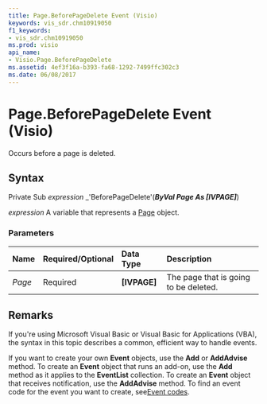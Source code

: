 ```yaml
---
title: Page.BeforePageDelete Event (Visio)
keywords: vis_sdr.chm10919050
f1_keywords:
- vis_sdr.chm10919050
ms.prod: visio
api_name:
- Visio.Page.BeforePageDelete
ms.assetid: 4ef3f16a-b393-fa68-1292-7499ffc302c3
ms.date: 06/08/2017
---
```



# Page.BeforePageDelete Event (Visio)

Occurs before a page is deleted.


## Syntax

Private Sub  _expression_ _'BeforePageDelete'(**_ByVal Page As [IVPAGE]_**)

 _expression_ A variable that represents a [Page](./Visio.Page.md) object.


### Parameters



|**Name**|**Required/Optional**|**Data Type**|**Description**|
|:-----|:-----|:-----|:-----|
| _Page_|Required| **[IVPAGE]**|The page that is going to be deleted.|

## Remarks

If you're using Microsoft Visual Basic or Visual Basic for Applications (VBA), the syntax in this topic describes a common, efficient way to handle events.

If you want to create your own  **Event** objects, use the **Add** or **AddAdvise** method. To create an **Event** object that runs an add-on, use the **Add** method as it applies to the **EventList** collection. To create an **Event** object that receives notification, use the **AddAdvise** method. To find an event code for the event you want to create, see[Event codes](../visio/Concepts/event-codesvisio.md).


